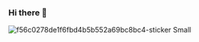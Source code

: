 ### Hi there 👋

![f56c0278de1f6fbd4b5b552a69bc8bc4-sticker Small](https://user-images.githubusercontent.com/14319659/233252366-51c89711-9f90-4745-9e4c-fd635b26d8f8.png)

<!--
**ma-he-sh/ma-he-sh** is a ✨ _special_ ✨ repository because its `README.md` (this file) appears on your GitHub profile.

Here are some ideas to get you started:

- 🔭 I’m currently working on ...
- 🌱 I’m currently learning ...
- 👯 I’m looking to collaborate on ...
- 🤔 I’m looking for help with ...
- 💬 Ask me about ...
- 📫 How to reach me: ...
- 😄 Pronouns: ...
- ⚡ Fun fact: ...
-->
